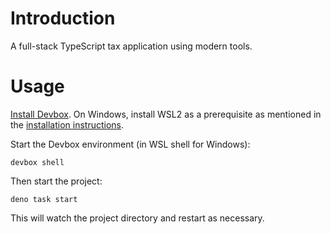 # Introduction

A full-stack TypeScript tax application using modern tools.

# Usage

[Install Devbox](https://www.jetify.com/docs/devbox/installing_devbox/). On
Windows, install WSL2 as a prerequisite as mentioned in the
[installation instructions](https://www.jetify.com/docs/devbox/installing_devbox/?install-method=wsl).

Start the Devbox environment (in WSL shell for Windows):

```
devbox shell
```

Then start the project:

```
deno task start
```

This will watch the project directory and restart as necessary.
